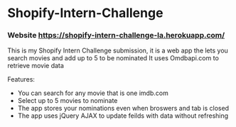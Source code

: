 # Shopify-Intern-Challenge
### Website https://shopify-intern-challenge-la.herokuapp.com/

This is my Shopify Intern Challenge submission, it is a web app the lets you search movies and add up to 5 to be nominated
It uses Omdbapi.com to retrieve movie data

Features: 
  - You can search for any movie that is one imdb.com
  - Select up to 5 movies to nominate
  - The app stores your nominations even when broswers and tab is closed
  - The app uses jQuery AJAX to update feilds with data without refreshing
